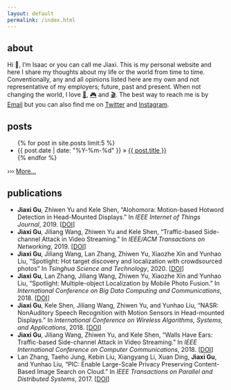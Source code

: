 ```yaml
---
layout: default
permalink: /index.html
---
```

<div class="index">
  <section class="about">
    <h2>about</h2>
    <p>Hi &#x1f44b;, I’m Isaac or you can call me Jiaxi. This is my personal website and here I share my thoughts about my life or the world from time to time. Conventionally, any and all opinions listed here are my own and not representative of my employers; future, past and present. When not changing the world, I love <a href="/books.html">&#x0001f4d6;</a>, <a href="/games.html">&#x0001f3ae;</a> and <a href="/movies.html">&#x0001f3ac;</a>. The best way to reach me is by <a href="mailto:imjiaxi@gmail.com">Email</a> but you can also find me on <a href="https://twitter.com/gujiaxi" target="_blank">Twitter</a> and <a href="https://instagram.com/jiaxigu" target="_blank">Instagram</a>.
    </p>
  </section>
  <section class="posts">
  <h2>posts</h2>
    <ul>
      {% for post in site.posts limit:5 %}
        <li>
        <time datetime="{{ post.date | date_to_xmlschema }}">{{ post.date | date: "%Y-%m-%d" }} &#187; </time><a href="{{ post.url | prepend: site.baseurl }}">{{ post.title }}</a>
        </li>
      {% endfor %}
    </ul>
    <p>&#x203a;&#x203a;&#x203a; <a href="/archive.html">More...</a></p>
  </section>
  <section class="publication">
    <h2>publications</h2>
      <ul>
        <li><b>Jiaxi Gu</b>, Zhiwen Yu and Kele Shen, “Alohomora: Motion-based Hotword Detection in Head-Mounted Displays.” In <i>IEEE Internet of Things Journal</i>, 2019. [<a href="https://doi.org/10.1109/JIOT.2019.2946593">DOI</a>]</li>
        <li><b>Jiaxi Gu</b>, Jiliang Wang, Zhiwen Yu and Kele Shen, “Traffic-based Side-channel Attack in Video Streaming.” In <i>IEEE/ACM Transactions on Networking</i>, 2019. [<a href="https://doi.org/10.1109/TNET.2019.2906568">DOI</a>]</li>
        <li><b>Jiaxi Gu</b>, Jiliang Wang, Lan Zhang, Zhiwen Yu, Xiaozhe Xin and Yunhao Liu, “Spotlight: Hot target discovery and localization with crowdsourced photos” In <i>Tsinghua Science and Technology</i>, 2020. [<a href="https://doi.org/10.26599/TST.2019.9010004">DOI</a>]</li>
        <li><b>Jiaxi Gu</b>, Lan Zhang, Jiliang Wang, Zhiwen Yu, Xiaozhe Xin and Yunhao Liu, “Spotlight: Multiple-object Localization by Mobile Photo Fusion.” In <i>International Conference on Big Data Computing and Communications</i>, 2018. [<a href="https://doi.org/10.1109/BIGCOM.2018.00044">DOI</a>]</li>
        <li><b>Jiaxi Gu</b>, Kele Shen, Jiliang Wang, Zhiwen Yu, and Yunhao Liu, “NASR: NonAuditory Speech Recognition with Motion Sensors in Head-mounted Displays.” In <i>International Conference on Wireless Algorithms, Systems, and Applications</i>, 2018. [<a href="https://doi.org/10.1007/978-3-319-94268-1_63">DOI</a>]</li>
        <li><b>Jiaxi Gu</b>, Jiliang Wang, Zhiwen Yu, and Kele Shen, “Walls Have Ears: Traffic-based Side-channel Attack in Video Streaming.” In <i>IEEE International Conference on Computer Communications</i>, 2018. [<a href="https://doi.org/10.1109/INFOCOM.2018.8486211">DOI</a>]</li>
        <li>Lan Zhang, Taeho Jung, Kebin Liu, Xiangyang Li, Xuan Ding, <b>Jiaxi Gu</b>, and Yunhao Liu, “PIC: Enable Large-Scale Privacy Preserving Content-Based Image Search on Cloud.” In <i>IEEE Transactions on Parallel and Distributed Systems</i>, 2017. [<a href="https://doi.org/10.1109/TPDS.2017.2712148">DOI</a>]</li>
      </ul>
  </section>
</div>
